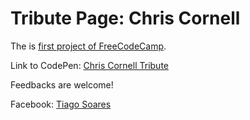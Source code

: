 # Tribute Page: Chris Cornell

The is [first project of FreeCodeCamp](https://www.freecodecamp.org/challenges/build-a-tribute-page).

Link to CodePen: [Chris Cornell Tribute](https://codepen.io/Vedderlino/full/OzjpBb/)

Feedbacks are welcome!

Facebook: [Tiago Soares](fb.com/tiagosoares.94)